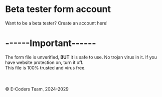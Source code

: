 # Beta tester form account
Want to be a beta tester? Create an account here!

# ------Important------
The form file is unverified, **BUT** it is safe to use. No trojan virus in it. If you have website protection on, turn it off.
<br>
This file is 100% trusted and virus free.
<br><br><br><br>
© E-Coders Team, 2024-2029
